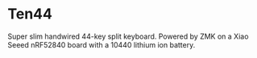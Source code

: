 # Ten44
Super slim handwired 44-key split keyboard. Powered by ZMK on a Xiao Seeed nRF52840 board with a 10440 lithium ion battery.
